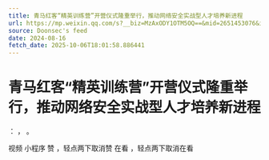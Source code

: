 ```yaml
---
title: 青马红客“精英训练营”开营仪式隆重举行，推动网络安全实战型人才培养新进程
url: https://mp.weixin.qq.com/s?__biz=MzAxODY1OTM5OQ==&mid=2651453076&idx=2&sn=b65d86c30004cb328371e74ddcb7342c
source: Doonsec's feed
date: 2024-08-16
fetch_date: 2025-10-06T18:01:58.886441
---
```


# 青马红客“精英训练营”开营仪式隆重举行，推动网络安全实战型人才培养新进程

：
，
。

视频
小程序
赞
，轻点两下取消赞
在看
，轻点两下取消在看